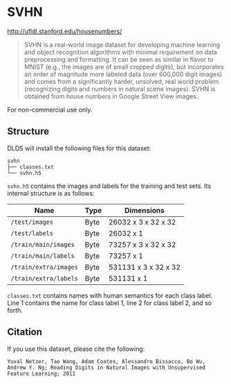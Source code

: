 # SVHN

http://ufldl.stanford.edu/housenumbers/

> SVHN is a real-world image dataset for developing machine learning and object
> recognition algorithms with minimal requirement on data preprocessing and
> formatting. It can be seen as similar in flavor to MNIST (e.g., the images are
> of small cropped digits), but incorporates an order of magnitude more labeled
> data (over 600,000 digit images) and comes from a significantly harder,
> unsolved, real world problem (recognizing digits and numbers in natural scene
> images). SVHN is obtained from house numbers in Google Street View images.

For non-commercial use only.

## Structure

DLDS will install the following files for this dataset:

```
svhn
├── classes.txt
└── svhn.h5
```

`svhn.h5` contains the images and labels for the training and test sets. Its
internal structure is as follows:

| Name                          | Type      | Dimensions            |
| ----------------------------- | --------- | --------------------- |
| `/test/images`                | Byte      | 26032 x 3 x 32 x 32   |
| `/test/labels`                | Byte      | 26032 x 1             |
| `/train/main/images`          | Byte      | 73257 x 3 x 32 x 32   |
| `/train/main/labels`          | Byte      | 73257 x 1             |
| `/train/extra/images`         | Byte      | 531131 x 3 x 32 x 32  |
| `/train/extra/labels`         | Byte      | 531131 x 1            |

`classes.txt` contains names with human semantics for each class label.
Line 1 contains the name for class label 1, line 2 for class label 2, and so
forth.

## Citation

If you use this dataset, please cite the following:

```
Yuval Netzer, Tao Wang, Adam Coates, Alessandro Bissacco, Bo Wu, Andrew Y. Ng; Reading Digits in Natural Images with Unsupervised Feature Learning; 2011
```
